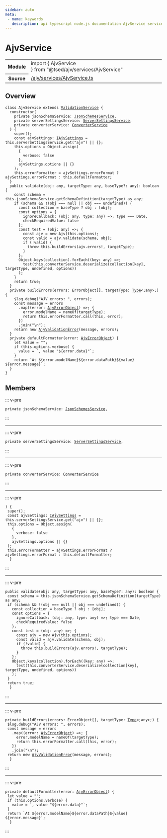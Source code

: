 ```yaml
---
sidebar: auto
meta:
 - name: keywords
   description: api typescript node.js documentation AjvService service
---
```

# AjvService <Badge text="Service" type="service"/>
<!-- Summary -->
<section class="symbol-info"><table class="is-full-width"><tbody><tr><th>Module</th><td><div class="lang-typescript"><span class="token keyword">import</span> { AjvService }&nbsp;<span class="token keyword">from</span>&nbsp;<span class="token string">"@tsed/ajv/services/AjvService"</span></div></td></tr><tr><th>Source</th><td><a href="https://github.com/Romakita/ts-express-decorators/blob/v4.30.1/src//ajv/services/AjvService.ts#L0-L0">/ajv/services/AjvService.ts</a></td></tr></tbody></table></section>

<!-- Overview -->
## Overview


<pre><code class="typescript-lang "><span class="token keyword">class</span> AjvService <span class="token keyword">extends</span> <a href="/api/common/filters/services/ValidationService.html"><span class="token">ValidationService</span></a> <span class="token punctuation">{</span>
  <span class="token keyword">constructor</span><span class="token punctuation">(</span>
    <span class="token keyword">private</span> jsonSchemaService<span class="token punctuation">:</span> <a href="/api/common/jsonschema/services/JsonSchemesService.html"><span class="token">JsonSchemesService</span></a><span class="token punctuation">,</span>
    <span class="token keyword">private</span> serverSettingsService<span class="token punctuation">:</span> <a href="/api/common/config/services/ServerSettingsService.html"><span class="token">ServerSettingsService</span></a><span class="token punctuation">,</span>
    <span class="token keyword">private</span> converterService<span class="token punctuation">:</span> <a href="/api/common/converters/services/ConverterService.html"><span class="token">ConverterService</span></a>
  <span class="token punctuation">)</span> <span class="token punctuation">{</span>
    <span class="token function">super</span><span class="token punctuation">(</span><span class="token punctuation">)</span><span class="token punctuation">;</span>
    <span class="token keyword">const</span> ajvSettings<span class="token punctuation">:</span> <a href="/api/ajv/interfaces/IAjvSettings.html"><span class="token">IAjvSettings</span></a><span class="token punctuation"> = </span>this.serverSettingsService.<span class="token function">get</span><span class="token punctuation">(</span>"ajv"<span class="token punctuation">)</span> || <span class="token punctuation">{</span><span class="token punctuation">}</span><span class="token punctuation">;</span>
    this.options<span class="token punctuation"> = </span>Object.<span class="token function">assign</span><span class="token punctuation">(</span>
      <span class="token punctuation">{</span>
        verbose<span class="token punctuation">:</span> false
      <span class="token punctuation">}</span><span class="token punctuation">,</span>
      ajvSettings.options || <span class="token punctuation">{</span><span class="token punctuation">}</span>
    <span class="token punctuation">)</span><span class="token punctuation">;</span>
    this.errorFormatter<span class="token punctuation"> = </span>ajvSettings.errorFormat ? ajvSettings.errorFormat <span class="token punctuation">:</span> this.defaultFormatter<span class="token punctuation">;</span>
  <span class="token punctuation">}</span>
  <span class="token keyword">public</span> <span class="token function">validate</span><span class="token punctuation">(</span>obj<span class="token punctuation">:</span> <span class="token keyword">any</span><span class="token punctuation">,</span> targetType<span class="token punctuation">:</span> <span class="token keyword">any</span><span class="token punctuation">,</span> baseType?<span class="token punctuation">:</span> <span class="token keyword">any</span><span class="token punctuation">)</span><span class="token punctuation">:</span> <span class="token keyword">boolean</span> <span class="token punctuation">{</span>
    <span class="token keyword">const</span> schema<span class="token punctuation"> = </span>this.jsonSchemaService.<span class="token function">getSchemaDefinition</span><span class="token punctuation">(</span>targetType<span class="token punctuation">)</span> <span class="token keyword">as</span> <span class="token keyword">any</span><span class="token punctuation">;</span>
    if <span class="token punctuation">(</span>schema && !<span class="token punctuation">(</span>obj === null || obj === undefined<span class="token punctuation">)</span><span class="token punctuation">)</span> <span class="token punctuation">{</span>
      <span class="token keyword">const</span> collection<span class="token punctuation"> = </span>baseType ? obj <span class="token punctuation">:</span> <span class="token punctuation">[</span>obj<span class="token punctuation">]</span><span class="token punctuation">;</span>
      <span class="token keyword">const</span> options<span class="token punctuation"> = </span><span class="token punctuation">{</span>
        ignoreCallback<span class="token punctuation">:</span> <span class="token punctuation">(</span>obj<span class="token punctuation">:</span> <span class="token keyword">any</span><span class="token punctuation">,</span> type<span class="token punctuation">:</span> <span class="token keyword">any</span><span class="token punctuation">)</span> =&gt<span class="token punctuation">;</span> type === <span class="token keyword">Date</span><span class="token punctuation">,</span>
        checkRequiredValue<span class="token punctuation">:</span> false
      <span class="token punctuation">}</span><span class="token punctuation">;</span>
      <span class="token keyword">const</span> test<span class="token punctuation"> = </span><span class="token punctuation">(</span>obj<span class="token punctuation">:</span> <span class="token keyword">any</span><span class="token punctuation">)</span> =&gt<span class="token punctuation">;</span> <span class="token punctuation">{</span>
        <span class="token keyword">const</span> ajv<span class="token punctuation"> = </span>new <span class="token function">Ajv</span><span class="token punctuation">(</span>this.options<span class="token punctuation">)</span><span class="token punctuation">;</span>
        <span class="token keyword">const</span> valid<span class="token punctuation"> = </span>ajv.<span class="token function">validate</span><span class="token punctuation">(</span>schema<span class="token punctuation">,</span> obj<span class="token punctuation">)</span><span class="token punctuation">;</span>
        if <span class="token punctuation">(</span>!valid<span class="token punctuation">)</span> <span class="token punctuation">{</span>
          throw this.<span class="token function">buildErrors</span><span class="token punctuation">(</span>ajv.errors!<span class="token punctuation">,</span> targetType<span class="token punctuation">)</span><span class="token punctuation">;</span>
        <span class="token punctuation">}</span>
      <span class="token punctuation">}</span><span class="token punctuation">;</span>
      Object.<span class="token function">keys</span><span class="token punctuation">(</span>collection<span class="token punctuation">)</span>.<span class="token function">forEach</span><span class="token punctuation">(</span><span class="token punctuation">(</span>key<span class="token punctuation">:</span> <span class="token keyword">any</span><span class="token punctuation">)</span> =&gt<span class="token punctuation">;</span>
        <span class="token function">test</span><span class="token punctuation">(</span>this.converterService.<span class="token function">deserialize</span><span class="token punctuation">(</span>collection<span class="token punctuation">[</span>key<span class="token punctuation">]</span><span class="token punctuation">,</span> targetType<span class="token punctuation">,</span> undefined<span class="token punctuation">,</span> options<span class="token punctuation">)</span><span class="token punctuation">)</span>
      <span class="token punctuation">)</span><span class="token punctuation">;</span>
    <span class="token punctuation">}</span>
    return true<span class="token punctuation">;</span>
  <span class="token punctuation">}</span>
  <span class="token keyword">private</span> <span class="token function">buildErrors</span><span class="token punctuation">(</span>errors<span class="token punctuation">:</span> ErrorObject<span class="token punctuation">[</span><span class="token punctuation">]</span><span class="token punctuation">,</span> targetType<span class="token punctuation">:</span> <a href="/api/core/interfaces/Type.html"><span class="token">Type</span></a>&lt<span class="token punctuation">;</span><span class="token keyword">any</span>&gt<span class="token punctuation">;</span><span class="token punctuation">)</span> <span class="token punctuation">{</span>
    $log.<span class="token function">debug</span><span class="token punctuation">(</span>"AJV errors<span class="token punctuation">:</span> "<span class="token punctuation">,</span> errors<span class="token punctuation">)</span><span class="token punctuation">;</span>
    <span class="token keyword">const</span> message<span class="token punctuation"> = </span>errors
      .<span class="token function">map</span><span class="token punctuation">(</span><span class="token punctuation">(</span>error<span class="token punctuation">:</span> <a href="/api/ajv/interfaces/AjvErrorObject.html"><span class="token">AjvErrorObject</span></a><span class="token punctuation">)</span> =&gt<span class="token punctuation">;</span> <span class="token punctuation">{</span>
        error.modelName<span class="token punctuation"> = </span><span class="token function">nameOf</span><span class="token punctuation">(</span>targetType<span class="token punctuation">)</span><span class="token punctuation">;</span>
        return this.errorFormatter.<span class="token function">call</span><span class="token punctuation">(</span>this<span class="token punctuation">,</span> error<span class="token punctuation">)</span><span class="token punctuation">;</span>
      <span class="token punctuation">}</span><span class="token punctuation">)</span>
      .<span class="token function">join</span><span class="token punctuation">(</span>"\n"<span class="token punctuation">)</span><span class="token punctuation">;</span>
    return new <span class="token function"><a href="/api/ajv/errors/AjvValidationError.html"><span class="token">AjvValidationError</span></a></span><span class="token punctuation">(</span>message<span class="token punctuation">,</span> errors<span class="token punctuation">)</span><span class="token punctuation">;</span>
  <span class="token punctuation">}</span>
  <span class="token keyword">private</span> <span class="token function">defaultFormatter</span><span class="token punctuation">(</span>error<span class="token punctuation">:</span> <a href="/api/ajv/interfaces/AjvErrorObject.html"><span class="token">AjvErrorObject</span></a><span class="token punctuation">)</span> <span class="token punctuation">{</span>
    <span class="token keyword">let</span> value<span class="token punctuation"> = </span>""<span class="token punctuation">;</span>
    if <span class="token punctuation">(</span>this.options.verbose<span class="token punctuation">)</span> <span class="token punctuation">{</span>
      value<span class="token punctuation"> = </span>`<span class="token punctuation">,</span> value "$<span class="token punctuation">{</span>error.data<span class="token punctuation">}</span>"`<span class="token punctuation">;</span>
    <span class="token punctuation">}</span>
    return `At $<span class="token punctuation">{</span>error.modelName<span class="token punctuation">}</span>$<span class="token punctuation">{</span>error.dataPath<span class="token punctuation">}</span>$<span class="token punctuation">{</span>value<span class="token punctuation">}</span> $<span class="token punctuation">{</span>error.message<span class="token punctuation">}</span>`<span class="token punctuation">;</span>
  <span class="token punctuation">}</span>
<span class="token punctuation">}</span></code></pre>



<!-- Members -->




## Members


::: v-pre

<div class="method-overview">
<pre><code class="typescript-lang "><span class="token keyword">private</span> jsonSchemaService<span class="token punctuation">:</span> <a href="/api/common/jsonschema/services/JsonSchemesService.html"><span class="token">JsonSchemesService</span></a><span class="token punctuation">,</span></code></pre>

</div>



:::



***



::: v-pre

<div class="method-overview">
<pre><code class="typescript-lang "><span class="token keyword">private</span> serverSettingsService<span class="token punctuation">:</span> <a href="/api/common/config/services/ServerSettingsService.html"><span class="token">ServerSettingsService</span></a><span class="token punctuation">,</span></code></pre>

</div>



:::



***



::: v-pre

<div class="method-overview">
<pre><code class="typescript-lang "><span class="token keyword">private</span> converterService<span class="token punctuation">:</span> <a href="/api/common/converters/services/ConverterService.html"><span class="token">ConverterService</span></a></code></pre>

</div>



:::



***



::: v-pre

<div class="method-overview">
<pre><code class="typescript-lang "><span class="token punctuation">)</span> <span class="token punctuation">{</span>
 <span class="token function">super</span><span class="token punctuation">(</span><span class="token punctuation">)</span><span class="token punctuation">;</span>
 <span class="token keyword">const</span> ajvSettings<span class="token punctuation">:</span> <a href="/api/ajv/interfaces/IAjvSettings.html"><span class="token">IAjvSettings</span></a><span class="token punctuation"> = </span>this.serverSettingsService.<span class="token function">get</span><span class="token punctuation">(</span>"ajv"<span class="token punctuation">)</span> || <span class="token punctuation">{</span><span class="token punctuation">}</span><span class="token punctuation">;</span>
 this.options<span class="token punctuation"> = </span>Object.<span class="token function">assign</span><span class="token punctuation">(</span>
   <span class="token punctuation">{</span>
     verbose<span class="token punctuation">:</span> false
   <span class="token punctuation">}</span><span class="token punctuation">,</span>
   ajvSettings.options || <span class="token punctuation">{</span><span class="token punctuation">}</span>
 <span class="token punctuation">)</span><span class="token punctuation">;</span>
 this.errorFormatter<span class="token punctuation"> = </span>ajvSettings.errorFormat ? ajvSettings.errorFormat <span class="token punctuation">:</span> this.defaultFormatter<span class="token punctuation">;</span>
  <span class="token punctuation">}</span></code></pre>

</div>



:::



***



::: v-pre

<div class="method-overview">
<pre><code class="typescript-lang "><span class="token keyword">public</span> <span class="token function">validate</span><span class="token punctuation">(</span>obj<span class="token punctuation">:</span> <span class="token keyword">any</span><span class="token punctuation">,</span> targetType<span class="token punctuation">:</span> <span class="token keyword">any</span><span class="token punctuation">,</span> baseType?<span class="token punctuation">:</span> <span class="token keyword">any</span><span class="token punctuation">)</span><span class="token punctuation">:</span> <span class="token keyword">boolean</span> <span class="token punctuation">{</span>
 <span class="token keyword">const</span> schema<span class="token punctuation"> = </span>this.jsonSchemaService.<span class="token function">getSchemaDefinition</span><span class="token punctuation">(</span>targetType<span class="token punctuation">)</span> <span class="token keyword">as</span> <span class="token keyword">any</span><span class="token punctuation">;</span>
 if <span class="token punctuation">(</span>schema && !<span class="token punctuation">(</span>obj === null || obj === undefined<span class="token punctuation">)</span><span class="token punctuation">)</span> <span class="token punctuation">{</span>
   <span class="token keyword">const</span> collection<span class="token punctuation"> = </span>baseType ? obj <span class="token punctuation">:</span> <span class="token punctuation">[</span>obj<span class="token punctuation">]</span><span class="token punctuation">;</span>
   <span class="token keyword">const</span> options<span class="token punctuation"> = </span><span class="token punctuation">{</span>
     ignoreCallback<span class="token punctuation">:</span> <span class="token punctuation">(</span>obj<span class="token punctuation">:</span> <span class="token keyword">any</span><span class="token punctuation">,</span> type<span class="token punctuation">:</span> <span class="token keyword">any</span><span class="token punctuation">)</span> =&gt<span class="token punctuation">;</span> type === <span class="token keyword">Date</span><span class="token punctuation">,</span>
     checkRequiredValue<span class="token punctuation">:</span> false
   <span class="token punctuation">}</span><span class="token punctuation">;</span>
   <span class="token keyword">const</span> test<span class="token punctuation"> = </span><span class="token punctuation">(</span>obj<span class="token punctuation">:</span> <span class="token keyword">any</span><span class="token punctuation">)</span> =&gt<span class="token punctuation">;</span> <span class="token punctuation">{</span>
     <span class="token keyword">const</span> ajv<span class="token punctuation"> = </span>new <span class="token function">Ajv</span><span class="token punctuation">(</span>this.options<span class="token punctuation">)</span><span class="token punctuation">;</span>
     <span class="token keyword">const</span> valid<span class="token punctuation"> = </span>ajv.<span class="token function">validate</span><span class="token punctuation">(</span>schema<span class="token punctuation">,</span> obj<span class="token punctuation">)</span><span class="token punctuation">;</span>
     if <span class="token punctuation">(</span>!valid<span class="token punctuation">)</span> <span class="token punctuation">{</span>
       throw this.<span class="token function">buildErrors</span><span class="token punctuation">(</span>ajv.errors!<span class="token punctuation">,</span> targetType<span class="token punctuation">)</span><span class="token punctuation">;</span>
     <span class="token punctuation">}</span>
   <span class="token punctuation">}</span><span class="token punctuation">;</span>
   Object.<span class="token function">keys</span><span class="token punctuation">(</span>collection<span class="token punctuation">)</span>.<span class="token function">forEach</span><span class="token punctuation">(</span><span class="token punctuation">(</span>key<span class="token punctuation">:</span> <span class="token keyword">any</span><span class="token punctuation">)</span> =&gt<span class="token punctuation">;</span>
     <span class="token function">test</span><span class="token punctuation">(</span>this.converterService.<span class="token function">deserialize</span><span class="token punctuation">(</span>collection<span class="token punctuation">[</span>key<span class="token punctuation">]</span><span class="token punctuation">,</span> targetType<span class="token punctuation">,</span> undefined<span class="token punctuation">,</span> options<span class="token punctuation">)</span><span class="token punctuation">)</span>
   <span class="token punctuation">)</span><span class="token punctuation">;</span>
 <span class="token punctuation">}</span>
 return true<span class="token punctuation">;</span>
  <span class="token punctuation">}</span></code></pre>

</div>



:::



***



::: v-pre

<div class="method-overview">
<pre><code class="typescript-lang "><span class="token keyword">private</span> <span class="token function">buildErrors</span><span class="token punctuation">(</span>errors<span class="token punctuation">:</span> ErrorObject<span class="token punctuation">[</span><span class="token punctuation">]</span><span class="token punctuation">,</span> targetType<span class="token punctuation">:</span> <a href="/api/core/interfaces/Type.html"><span class="token">Type</span></a>&lt<span class="token punctuation">;</span><span class="token keyword">any</span>&gt<span class="token punctuation">;</span><span class="token punctuation">)</span> <span class="token punctuation">{</span>
 $log.<span class="token function">debug</span><span class="token punctuation">(</span>"AJV errors<span class="token punctuation">:</span> "<span class="token punctuation">,</span> errors<span class="token punctuation">)</span><span class="token punctuation">;</span>
 <span class="token keyword">const</span> message<span class="token punctuation"> = </span>errors
   .<span class="token function">map</span><span class="token punctuation">(</span><span class="token punctuation">(</span>error<span class="token punctuation">:</span> <a href="/api/ajv/interfaces/AjvErrorObject.html"><span class="token">AjvErrorObject</span></a><span class="token punctuation">)</span> =&gt<span class="token punctuation">;</span> <span class="token punctuation">{</span>
     error.modelName<span class="token punctuation"> = </span><span class="token function">nameOf</span><span class="token punctuation">(</span>targetType<span class="token punctuation">)</span><span class="token punctuation">;</span>
     return this.errorFormatter.<span class="token function">call</span><span class="token punctuation">(</span>this<span class="token punctuation">,</span> error<span class="token punctuation">)</span><span class="token punctuation">;</span>
   <span class="token punctuation">}</span><span class="token punctuation">)</span>
   .<span class="token function">join</span><span class="token punctuation">(</span>"\n"<span class="token punctuation">)</span><span class="token punctuation">;</span>
 return new <span class="token function"><a href="/api/ajv/errors/AjvValidationError.html"><span class="token">AjvValidationError</span></a></span><span class="token punctuation">(</span>message<span class="token punctuation">,</span> errors<span class="token punctuation">)</span><span class="token punctuation">;</span>
  <span class="token punctuation">}</span></code></pre>

</div>



:::



***



::: v-pre

<div class="method-overview">
<pre><code class="typescript-lang "><span class="token keyword">private</span> <span class="token function">defaultFormatter</span><span class="token punctuation">(</span>error<span class="token punctuation">:</span> <a href="/api/ajv/interfaces/AjvErrorObject.html"><span class="token">AjvErrorObject</span></a><span class="token punctuation">)</span> <span class="token punctuation">{</span>
 <span class="token keyword">let</span> value<span class="token punctuation"> = </span>""<span class="token punctuation">;</span>
 if <span class="token punctuation">(</span>this.options.verbose<span class="token punctuation">)</span> <span class="token punctuation">{</span>
   value<span class="token punctuation"> = </span>`<span class="token punctuation">,</span> value "$<span class="token punctuation">{</span>error.data<span class="token punctuation">}</span>"`<span class="token punctuation">;</span>
 <span class="token punctuation">}</span>
 return `At $<span class="token punctuation">{</span>error.modelName<span class="token punctuation">}</span>$<span class="token punctuation">{</span>error.dataPath<span class="token punctuation">}</span>$<span class="token punctuation">{</span>value<span class="token punctuation">}</span> $<span class="token punctuation">{</span>error.message<span class="token punctuation">}</span>`<span class="token punctuation">;</span>
  <span class="token punctuation">}</span></code></pre>

</div>



:::